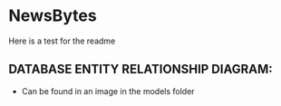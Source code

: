 # NewsBytes

Here is a test for the readme

## DATABASE ENTITY RELATIONSHIP DIAGRAM:

- Can be found in an image in the models folder
